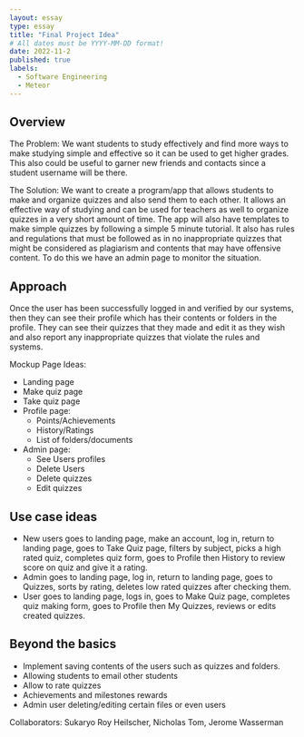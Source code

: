 ```yaml
---
layout: essay
type: essay
title: "Final Project Idea"
# All dates must be YYYY-MM-DD format!
date: 2022-11-2
published: true
labels:
  - Software Engineering
  - Meteor
---
```


## Overview
The Problem: We want students to study effectively and find more ways to make studying simple and effective so it can be used to get higher grades. This also could be useful to garner new friends and contacts since a student username will be there.

The Solution: We want to create a program/app that allows students to make and organize quizzes and also send them to each other. It allows an effective way of studying and can be used for teachers as well to organize quizzes in a very short amount of time. The app will also have templates to make simple quizzes by following a simple 5 minute tutorial. It also has rules and regulations that must be followed as in no inappropriate quizzes that might be considered as plagiarism and contents that may have offensive content. To do this we have an admin page to monitor the situation.

## Approach
Once the user has been successfully logged in and verified by our systems, then they can see their profile which has their contents or folders in the profile. They can see their quizzes that they made and edit it as they wish and also report any inappropriate quizzes that violate the rules and systems.

Mockup Page Ideas:
- Landing page
- Make quiz page
- Take quiz page
- Profile page:
  - Points/Achievements
  - History/Ratings
  - List of folders/documents
- Admin page:
  - See Users profiles
  - Delete Users
  - Delete quizzes
  - Edit quizzes

## Use case ideas
- New users goes to landing page, make an account, log in, return to landing page, goes to Take Quiz page, filters by subject, picks a high rated quiz, completes quiz form, goes to Profile then History to review score on quiz and give it a rating.
- Admin goes to landing page, log in, return to landing page, goes to Quizzes, sorts by rating, deletes low rated quizzes after checking them.
- User goes to landing page, logs in, goes to Make Quiz page, completes quiz making form, goes to Profile then My Quizzes, reviews or edits created quizzes.

## Beyond the basics
- Implement saving contents of the users such as quizzes and folders.
- Allowing students to email other students
- Allow to rate quizzes
- Achievements and milestones rewards
- Admin user deleting/editing certain files or even users

Collaborators: Sukaryo Roy Heilscher, Nicholas Tom, Jerome Wasserman
